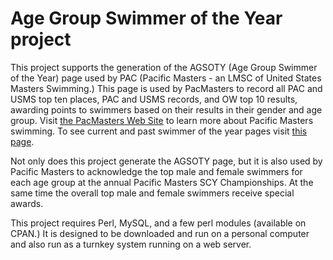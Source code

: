 # Age Group Swimmer of the Year project

This project supports the generation of the AGSOTY (Age Group Swimmer of the Year) page used by PAC (Pacific Masters - an LMSC of United States Masters Swimming.)   This page is used by PacMasters to record all PAC and USMS top ten places, PAC and USMS records, and OW top 10 results, awarding points to swimmers based on their results in their gender and age group.  Visit [the PacMasters Web Site](http://pacificmasters.org/) to learn more about Pacific Masters swimming.  To see current and past swimmer of the year pages visit [this page](http://pacificmasters.org/content/swimmer-year).

Not only does this project generate the AGSOTY page, but it is also used by Pacific Masters to acknowledge the top male and female swimmers for each age group at the annual Pacific Masters SCY Championships.  At the same time the overall top male and female swimmers receive special awards.

This project requires Perl, MySQL, and a few perl modules (available on CPAN.)  It is designed to be downloaded and run on a personal computer and also run as a turnkey system running on a web server.